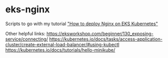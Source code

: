# eks-nginx
Scripts to go with my tutorial ["How to deploy Nginx on EKS Kubernetes"](https://youtu.be/c4WcYjama6U)

Other helpful links:
https://eksworkshop.com/beginner/130_exposing-service/connecting/
https://kubernetes.io/docs/tasks/access-application-cluster/create-external-load-balancer/#using-kubectl
https://kubernetes.io/docs/tutorials/hello-minikube/
